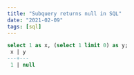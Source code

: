 ```yaml
---
title: "Subquery returns null in SQL"
date: "2021-02-09"
tags: [sql]
---
```


```sql
select 1 as x, (select 1 limit 0) as y;
 x | y
---+---
 1 | null
```
